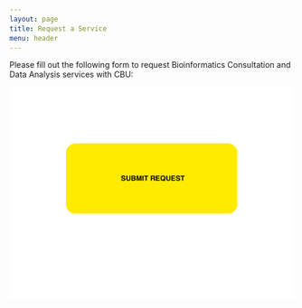 ```yaml
---
layout: page
title: Request a Service
menu: header
---
```


Please fill out the following form to request Bioinformatics Consultation and Data Analysis services with CBU:
<p align="center">
  <a href="http://j.mp/2FSWz7s">
    <img src="/images/Sumbit_request.png" />
  </a>
</p>

